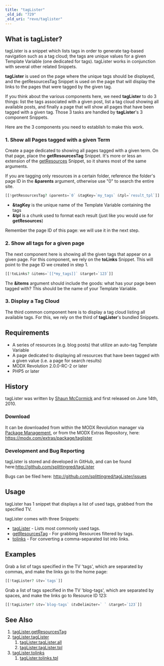 ```yaml
---
title: "tagLister"
_old_id: "729"
_old_uri: "revo/taglister"
---
```


## What is tagLister?

tagLister is a snippet which lists tags in order to generate tag-based navigation such as a tag cloud; the tags are unique values for a given Template Variable (one dedicated for tags). tagLister works in conjunction with several other related Snippets.

**tagLister** is used on the page where the unique tags should be displayed, and the getResourcesTag Snippet is used on the page that will display the links to the pages that were tagged by the given tag.

If you think about the various components here, we need **tagLister** to do 3 things: list the tags associated with a given post, list a tag cloud showing all available posts, and finally a page that will show all pages that have been tagged with a given tag. Those 3 tasks are handled by **tagLister**'s 3 component Snippets.

Here are the 3 components you need to establish to make this work.

### 1. Show all Pages tagged with a given Term

Create a page dedicated to showing all pages tagged with a given term. On that page, place the **getResourcesTag** Snippet. It's more or less an extension of the [getResources](extras/getresources "getResources") Snippet, so it shares most of the same arguments.

If you are tagging only resources in a certain folder, reference the folder's page ID in the **&parents** argument, otherwise use "0" to search the entire site.

``` php
[[!getResourcesTag? &parents=`0` &tagKey=`my_tags` &tpl=`result_tpl`]]
```

- **&tagKey** is the unique name of the Template Variable containing the tags
- **&tpl** is a chunk used to format each result (just like you would use for **getResources**)

Remember the page ID of this page: we will use it in the next step.

### 2. Show all tags for a given page

The next component here is showing all the given tags that appear on a given page. For this component, we rely on the **toLinks** Snippet. This will point to the page ID we created in step 1.

``` php
[[!toLinks? &items=`[[*my_tags]]` &target=`123`]]
```

The **&items** argument should include the goods: what has your page been tagged with? This should be the name of your Template Variable.

### 3. Display a Tag Cloud

The third common component here is to display a tag cloud listing all available tags. For this, we rely on the third of **tagLister**'s bundled Snippets.

## Requirements

- A series of resources (e.g. blog posts) that utilize an auto-tag Template Variable
- A page dedicated to displaying all resources that have been tagged with a given value (i.e. a page for search results)
- MODX Revolution 2.0.0-RC-2 or later
- PHP5 or later

## History

tagLister was written by [Shaun McCormick](https://github.com/splittingred) and first released on June 14th, 2010.

### Download

It can be downloaded from within the MODX Revolution manager via [Package Management](developing-in-modx/advanced-development/package-management "Package Management"), or from the MODX Extras Repository, here: <https://modx.com/extras/package/taglister>

### Development and Bug Reporting

tagLister is stored and developed in GitHub, and can be found here:<http://github.com/splittingred/tagLister>

Bugs can be filed here: <http://github.com/splittingred/tagLister/issues>

## Usage

tagLister has 1 snippet that displays a list of used tags, grabbed from the specified TV.

tagLister comes with three Snippets:

- [tagLister](extras/taglister/taglister "tagLister") - Lists most commonly used tags.
- [getResourcesTag](extras/taglister/taglister.getresourcestag "tagLister.getResourcesTag") - For grabbing Resources filtered by tags.
- [tolinks](extras/taglister/taglister.tolinks "tagLister.tolinks") - For converting a comma-separated list into links.

## Examples

Grab a list of tags specified in the TV 'tags', which are separated by commas, and make the links go to the home page:

``` php
[[!tagLister? &tv=`tags`]]
```

Grab a list of tags specified in the TV 'blog-tags', which are separated by spaces, and make the links go to Resource ID 123:

``` php
[[!tagLister? &tv=`blog-tags` &tvDelimiter=` ` &target=`123`]]
```

## See Also

1. [tagLister.getResourcesTag](extras/taglister/taglister.getresourcestag)
2. [tagLister.tagLister](extras/taglister/taglister)
    1. [tagLister.tagLister.all](extras/taglister/taglister/taglister/all)
    2. [tagLister.tagLister.tpl](extras/taglister/taglister/taglister/tpl)
3. [tagLister.tolinks](extras/taglister/taglister.tolinks)
    1. [tagLister.tolinks.tpl](extras/taglister/taglister.tolinks/tpl)
